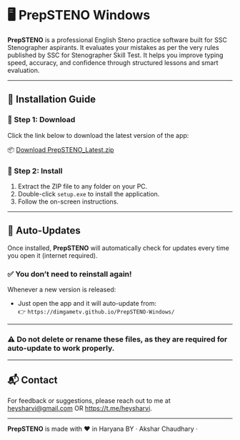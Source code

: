 # 🖥️ PrepSTENO Windows

**PrepSTENO** is a professional English Steno practice software built for SSC Stenographer aspirants. It evaluates your mistakes as per the very rules published by SSC for Stenographer Skill Test. It helps you improve typing speed, accuracy, and confidence through structured lessons and smart evaluation.

---

## 🚀 Installation Guide

### 🔹 Step 1: Download
Click the link below to download the latest version of the app:

📦 [Download PrepSTENO_Latest.zip](https://dimgametv.github.io/PrepSTENO-Windows/PrepSTENO_WindowsLatest.zip.zip)

### 🔹 Step 2: Install
1. Extract the ZIP file to any folder on your PC.
2. Double-click `setup.exe` to install the application.
3. Follow the on-screen instructions.

---

## 🔄 Auto-Updates

Once installed, **PrepSTENO** will automatically check for updates every time you open it (internet required).

### ✅ You don’t need to reinstall again!  
Whenever a new version is released:
- Just open the app and it will auto-update from:  
  👉 `https://dimgametv.github.io/PrepSTENO-Windows/`

---

### ⚠️ Do not delete or rename these files, as they are required for auto-update to work properly.

---

## 📬 Contact

For feedback or suggestions, please reach out to me at heysharvi@gmail.com OR https://t.me/heysharvi.

---

**PrepSTENO** is made with ❤️ in Haryana BY · Akshar Chaudhary ·
